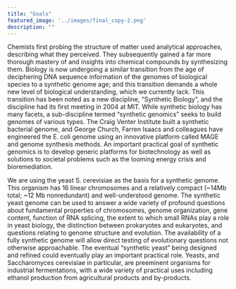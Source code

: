 ```yaml
---
title: "Goals"
featured_image: '../images/final_copy-2.png'
description: ""
---
```


Chemists first probing the structure of matter used analytical approaches, describing what they perceived. They subsequently gained a far more thorough mastery of and insights into chemical compounds by synthesizing them. Biology is now undergoing a similar transition from the age of deciphering DNA sequence information of the genomes of biological species to a synthetic genome age; and this transition demands a whole new level of biological understanding, which we currently lack. This transition has been noted as a new discipline, “Synthetic Biology”, and the discipline had its first meeting in 2004 at MIT. While synthetic biology has many facets, a sub-discipline termed “synthetic genomics” seeks to build genomes of various types. The Craig Venter Institute built a synthetic bacterial genome, and George Church, Farren Isaacs and colleagues have engineered the E. coli genome using an innovative platform called MAGE and genome synthesis methods. An important practical goal of synthetic genomics is to develop generic platforms for biotechnology as well as solutions to societal problems such as the looming energy crisis and bioremediation.

We are using the yeast S. cerevisiae as the basis for a synthetic genome. This organism has 16 linear chromosomes and a relatively compact (~14Mb total; ~12 Mb nonredundant) and well-understood genome. The synthetic yeast genome can be used to answer a wide variety of profound questions about fundamental properties of chromosomes, genome organization, gene content, function of RNA splicing, the extent to which small RNAs play a role in yeast biology, the distinction between prokaryotes and eukaryotes, and questions relating to genome structure and evolution. The availability of a fully synthetic genome will allow direct testing of evolutionary questions not otherwise approachable. The eventual “synthetic yeast” being designed and refined could eventually play an important practical role. Yeasts, and Saccharomyces cerevisiae in particular, are preeminent organisms for industrial fermentations, with a wide variety of practical uses including ethanol production from agricultural products and by-products.